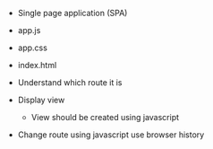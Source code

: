 - Single page application (SPA)
- app.js
- app.css
- index.html

- Understand which route it is
- Display view
  - View should be created using javascript
- Change route using javascript use browser history
